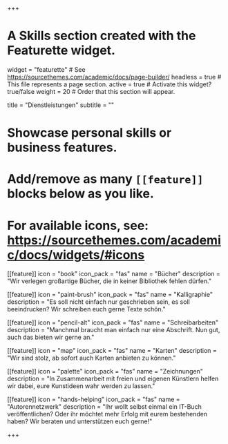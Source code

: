 +++
# A Skills section created with the Featurette widget.
widget = "featurette"  # See https://sourcethemes.com/academic/docs/page-builder/
headless = true  # This file represents a page section.
active = true  # Activate this widget? true/false
weight = 20  # Order that this section will appear.

title = "Dienst&shy;leistungen"
subtitle = ""

# Showcase personal skills or business features.
# 
# Add/remove as many `[[feature]]` blocks below as you like.
# 
# For available icons, see: https://sourcethemes.com/academic/docs/widgets/#icons

[[feature]]
  icon = "book"
  icon_pack = "fas"
  name = "Bücher"
  description = "Wir verlegen großartige Bücher, die in keiner Bibliothek fehlen dürfen."

[[feature]]
  icon = "paint-brush"
  icon_pack = "fas"
  name = "Kalligraphie"
  description = "Es soll nicht einfach nur geschrieben sein, es soll beeindrucken? Wir schreiben euch gerne Texte schön."  

[[feature]]
  icon = "pencil-alt"
  icon_pack = "fas"
  name = "Schreibarbeiten"
  description = "Manchmal braucht man einfach nur eine Abschrift. Nun gut, auch das bieten wir gerne an."

[[feature]]
  icon = "map"
  icon_pack = "fas"
  name = "Karten"
  description = "Wir sind stolz, ab sofort auch Karten anbieten zu können."
  
[[feature]]
  icon = "palette"
  icon_pack = "fas"
  name = "Zeichnungen"
  description = "In Zusammenarbeit mit freien und eigenen Künstlern helfen wir dabei, eure Kunstideen wahr werden zu lassen."
  
[[feature]]
  icon = "hands-helping"
  icon_pack = "fas"
  name = "Autorennetzwerk"
  description = "Ihr wollt selbst einmal ein IT-Buch veröffentlichen? Oder ihr möchtet mehr Erfolg mit eurem bestehenden haben? Wir beraten und unterstützen euch gerne!"



  
+++
